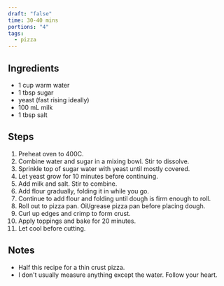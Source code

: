 ```yaml
---
draft: "false"
time: 30-40 mins
portions: "4"
tags:
  - pizza
---
```

## Ingredients
- 1 cup warm water
- 1 tbsp sugar
- yeast (fast rising ideally)
- 100 mL milk
- 1 tbsp salt
## Steps
1. Preheat oven to 400C.
2. Combine water and sugar in a mixing bowl. Stir to dissolve.
3. Sprinkle top of sugar water with yeast until mostly covered.
4. Let yeast grow for 10 minutes before continuing.
5. Add milk and salt. Stir to combine.
6. Add flour gradually, folding it in while you go.
7. Continue to add flour and folding until dough is firm enough to roll.
8. Roll out to pizza pan. Oil/grease pizza pan before placing dough.
9. Curl up edges and crimp to form crust.
10. Apply toppings and bake for 20 minutes.
11. Let cool before cutting.
## Notes
- Half this recipe for a thin crust pizza.
- I don't usually measure anything except the water. Follow your heart.
